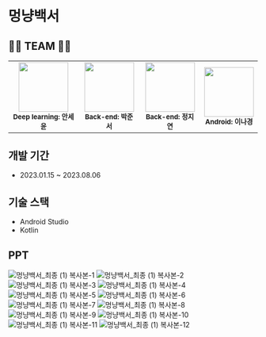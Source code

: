 # 멍냥백서
## 🐶🐱 TEAM 🐶🐱
<table>
  <tbody>
    <tr>
      <td align="center"><img src="https://avatars.githubusercontent.com/u/81553569?v=4" width="100px;" alt=""/><br /><sub><b>Deep learning: 안세윤</b></sub><br /></td>
      <td align="center"><img src="https://avatars.githubusercontent.com/u/91211740?v=4" width="100px;" alt=""/><br /><sub><b>Back-end: 박준서</b></sub><br /></td>
      <td align="center"><img src="https://avatars.githubusercontent.com/u/63544044?v=4" width="100px;" alt=""/><br /><sub><b>Back-end: 정지연</b></sub><br /></td>
      <td align="center"><img src="https://avatars.githubusercontent.com/u/68213689?v=4" width="100px;" alt=""/><br /><sub><b>Android: 이나경</b></sub><br /></td>
     <tr/>
  </tbody>
</table>

## 개발 기간
- 2023.01.15 ~ 2023.08.06

## 기술 스택
- Android Studio
- Kotlin

## PPT
![멍냥백서_최종 (1) 복사본-1](https://github.com/meongnyang/front-end/assets/68213689/3f2e93bd-17f5-4c37-b423-60adabc65748)
![멍냥백서_최종 (1) 복사본-2](https://github.com/meongnyang/front-end/assets/68213689/9ec38f3e-d08b-4bbe-bdee-3a8730a5a044)
![멍냥백서_최종 (1) 복사본-3](https://github.com/meongnyang/front-end/assets/68213689/021d7c3e-5bf7-4b6f-a4e5-2b64043b1260)
![멍냥백서_최종 (1) 복사본-4](https://github.com/meongnyang/front-end/assets/68213689/e13dd1f8-92bc-4359-861d-a4b85e2043f6)
![멍냥백서_최종 (1) 복사본-5](https://github.com/meongnyang/front-end/assets/68213689/d439256a-c722-4255-8675-235016fda63d)
![멍냥백서_최종 (1) 복사본-6](https://github.com/meongnyang/front-end/assets/68213689/69eaeaed-5951-4bcb-be7a-a72a25833c35)
![멍냥백서_최종 (1) 복사본-7](https://github.com/meongnyang/front-end/assets/68213689/ae54a114-4b8c-4902-a02b-e681403d9597)
![멍냥백서_최종 (1) 복사본-8](https://github.com/meongnyang/front-end/assets/68213689/bb8d62ae-258d-4142-b405-ee0085f0c168)
![멍냥백서_최종 (1) 복사본-9](https://github.com/meongnyang/front-end/assets/68213689/1c3a382c-2c54-4ac2-a3f5-3f9311295dab)
![멍냥백서_최종 (1) 복사본-10](https://github.com/meongnyang/front-end/assets/68213689/52b73b45-34ef-45fa-8b0e-d44b789c9b54)
![멍냥백서_최종 (1) 복사본-11](https://github.com/meongnyang/front-end/assets/68213689/b3f1db13-e8ea-43d2-a721-635d9707d568)
![멍냥백서_최종 (1) 복사본-12](https://github.com/meongnyang/front-end/assets/68213689/2826e5d8-4c1a-49e6-960b-f35fadee9c02)
